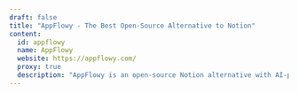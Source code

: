 ```yaml
---
draft: false
title: "AppFlowy - The Best Open-Source Alternative to Notion"
content:
  id: appflowy
  name: AppFlowy
  website: https://appflowy.com/
  proxy: true
  description: "AppFlowy is an open-source Notion alternative with AI-powered collaboration, customizable views, and full data control for teams and individuals."
---
```

